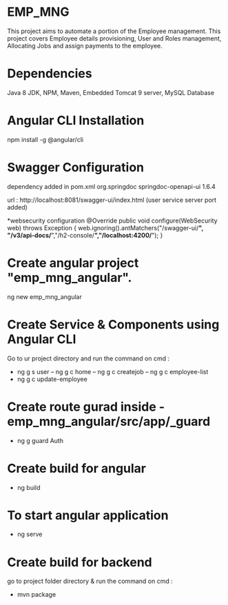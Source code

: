 # EMP_MNG
This project aims to automate a portion of the Employee management. This project covers Employee details provisioning, User and Roles management, Allocating Jobs and assign payments to the employee.

# Dependencies
Java 8 JDK,
NPM,
Maven,
Embedded Tomcat 9 server,
MySQL Database

# Angular CLI Installation
npm install -g @angular/cli

# Swagger Configuration
dependency added in pom.xml
<dependency>
<groupId>org.springdoc</groupId>
<artifactId>springdoc-openapi-ui</artifactId>
<version>1.6.4</version>
</dependency>

url : http://localhost:8081/swagger-ui/index.html
(user service server port added)

*websecurity configuration
@Override
    public void configure(WebSecurity web) throws Exception {
        web.ignoring().antMatchers("/swagger-ui/**", "/v3/api-docs/**","/h2-console/**","/localhost:4200/**");
    }
	
# Create angular project "emp_mng_angular".
ng new emp_mng_angular
	
# Create Service & Components using Angular CLI
Go to ur project directory and run the command on cmd :
- ng g s user
– ng g c home
– ng g c createjob
– ng g c employee-list
- ng g c update-employee

# Create route gurad inside - emp_mng_angular/src/app/_guard
- ng g guard Auth

# Create build for angular
- ng build

# To start angular application
- ng serve

# Create build for backend
go to project folder directory & run the command on cmd :
- mvn package
